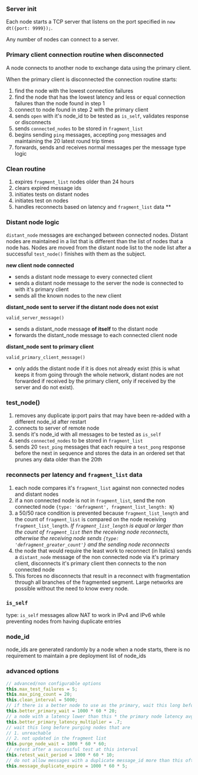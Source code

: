 ### Server init

Each node starts a TCP server that listens on the port specified in `new dt({port: 9999});`.

Any number of nodes can connect to a server.

### Primary client connection routine when disconnected

A node connects to another node to exchange data using the primary client.

When the primary client is disconnected the connection routine starts:

1. find the node with the lowest connection failures
2. find the node that has the lowest latency and less or equal connection failures than the node found in step 1
3. connect to node found in step 2 with the primary client
4. sends `open` with it's node_id to be tested as `is_self`, validates response or disconnects
5. sends `connected_nodes` to be stored in `fragment_list`
6. begins sending `ping` messages, accepting `pong` messages and maintaining the 20 latest round trip times
7. forwards, sends and receives normal messages per the message type logic

### Clean routine

1. expires `fragment_list` nodes older than 24 hours
2. clears expired message ids
3. initiates tests on distant nodes
4. initiates test on nodes
5. handles reconnects based on latency and `fragment_list` data **

### Distant node logic

`distant_node` messages are exchanged between connected nodes.  Distant nodes are maintained in a list that is different than the list of nodes that a node has.  Nodes are moved from the distant node list to the node list after a successful `test_node()` finishes with them as the subject.

**new client node connected**

* sends a distant node message to every connected client
* sends a distant node message to the server the node is connected to with it's primary client
* sends all the known nodes to the new client

**distant_node sent to server if the distant node does not exist**

`valid_server_message()`

* sends a distant_node message **of itself** to the distant node
* forwards the distant_node message to each connected client node

**distant_node sent to primary client**

`valid_primary_client_message()`

* only adds the distant node if it is does not already exist (this is what keeps it from going through the whole network, distant nodes are not forwarded if received by the primary client, only if received by the server and do not exist).

### test_node()

1. removes any duplicate ip:port pairs that may have been re-added with a different node_id after restart
2. connects to server of remote node
3. sends it's node_id with all messages to be tested as `is_self`
4. sends `connected_nodes` to be stored in `fragment_list`
5. sends 20 `test_ping` messages that each require a `test_pong` response before the next in sequence and stores the data in an ordered set that prunes any data older than the 20th

### reconnects per latency and `fragment_list` data

1. each node compares it's `fragment_list` against non connected nodes and distant nodes
2. if a non connected node is not in `fragment_list`, send the non connected node `{type: 'defragment', fragment_list_length: N}`
3. a 50/50 race condition is prevented because `fragment_list_length` and the count of `fragment_list` is compared on the node receiving `fragment_list_length`.  _If `fragment_list_length` is equal or larger than the count of `fragment_list` then the receiving node reconnects, otherwise the receiving node sends `{type: 'defragment_greater_count'}` and the sending node reconnects_
4. the node that would require the least work to reconnect (in Italics) sends a `distant_node` message of the non connected node via it's primary client, disconnects it's primary client then connects to the non connected node
6. This forces no disconnects that result in a reconnect with fragmentation through all branches of the fragmented segment.  Large networks are possible without the need to know every node.

### `is_self`

type: `is_self` messages allow NAT to work in IPv4 and IPv6 while preventing nodes from having duplicate entries

### node_id

node_ids are generated randomly by a node when a node starts, there is no requirement to maintain a pre deployment list of node_ids

### advanced options

```javascript
// advanced/non configurable options
this.max_test_failures = 5;
this.max_ping_count = 20;
this.clean_interval = 5000;
// if there is a better node to use as the primary, wait this long before disconnecting the existing primary client
this.better_primary_wait = 1000 * 60 * 20;
// a node with a latency lower than this * the primary node latency avg is classified as better
this.better_primary_latency_multiplier = .7;
// wait this long before purging nodes that are
// 1. unreachable
// 2. not updated in the fragment list
this.purge_node_wait = 1000 * 60 * 60;
// retest after a successful test at this interval
this.retest_wait_period = 1000 * 60 * 10;
// do not allow messages with a duplicate message_id more than this often
this.message_duplicate_expire = 1000 * 60 * 5;
```
